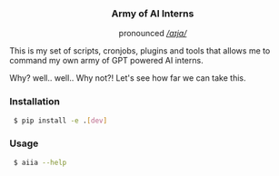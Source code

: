 <p align="center">
  <h3 align="center">Army of AI Interns</h3>
</p>
<p align="center">
  pronounced <i><a href="https://www.youtube.com/watch?v=ge8lcPH-qMg">/aɪjɑ/</a></i>
</p>

This is my set of scripts, cronjobs, plugins and tools that allows me to command my own army of GPT powered AI interns.

Why? well.. well.. Why not?!
Let's see how far we can take this.


### Installation

```bash
 $ pip install -e .[dev]
```

### Usage

```bash
 $ aiia --help
```
